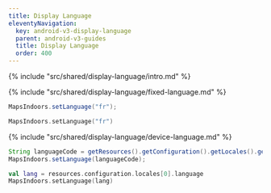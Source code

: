 ```yaml
---
title: Display Language
eleventyNavigation:
  key: android-v3-display-language
  parent: android-v3-guides
  title: Display Language
  order: 400
---
```


<!-- Introduction -->
{% include "src/shared/display-language/intro.md" %}

<!-- Fixed Language -->
{% include "src/shared/display-language/fixed-language.md" %}

<mi-tabs>
<mi-tab label="Java" tab-for="java"></mi-tab>
<mi-tab label="Kotlin" tab-for="kotlin"></mi-tab>
<mi-tab-panel id="java">

```java
MapsIndoors.setLanguage("fr");
```

</mi-tab-panel>
<mi-tab-panel id="kotlin">

```kotlin
MapsIndoors.setLanguage("fr")
```

</mi-tab-panel>
</mi-tabs>

<!-- Device Language -->
{% include "src/shared/display-language/device-language.md" %}

<mi-tabs>
<mi-tab label="Java" tab-for="java"></mi-tab>
<mi-tab label="Kotlin" tab-for="kotlin"></mi-tab>
<mi-tab-panel id="java">

```java
String languageCode = getResources().getConfiguration().getLocales().get(0).getLanguage();
MapsIndoors.setLanguage(languageCode);
```

</mi-tab-panel>
<mi-tab-panel id="kotlin">

```kotlin
val lang = resources.configuration.locales[0].language
MapsIndoors.setLanguage(lang)
```

</mi-tab-panel>
</mi-tabs>
